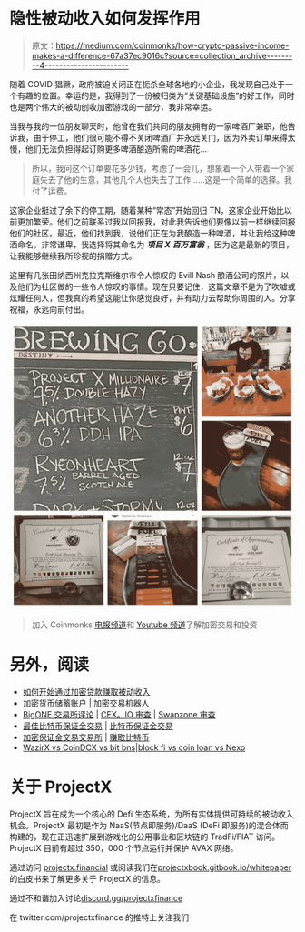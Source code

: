 # 隐性被动收入如何发挥作用

> 原文：<https://medium.com/coinmonks/how-crypto-passive-income-makes-a-difference-67a37ec9016c?source=collection_archive---------4----------------------->

随着 COVID 猖獗，政府被迫关闭正在扼杀全球各地的小企业，我发现自己处于一个有趣的位置。幸运的是，我得到了一份被归类为“关键基础设施”的好工作，同时也是两个伟大的被动创收加密游戏的一部分，我非常幸运。

当我与我的一位朋友聊天时，他曾在我们共同的朋友拥有的一家啤酒厂兼职，他告诉我，由于停工，他们很可能不得不关闭啤酒厂并永远关门，因为外卖订单来得太慢，他们无法负担得起订购更多啤酒酿造所需的啤酒花…

> 所以，我问这个订单要花多少钱，考虑了一会儿，想象着一个人带着一个家庭失去了他的生意，其他几个人也失去了工作……这是一个简单的选择。我付了运费。

这家企业挺过了余下的停工期，随着某种“常态”开始回归 TN，这家企业开始比以前更加繁荣。他们之前联系过我以回报我，对此我告诉他们要像以前一样继续回报他们的社区。最近，他们找到我，说他们正在为我酿造一种啤酒，并让我给这种啤酒命名。非常谦卑，我选择将其命名为 ***项目 X 百万富翁*** ，因为这是最新的项目，让我能够继续我所珍视的捐赠方式。

这里有几张田纳西州克拉克斯维尔市令人惊叹的 Evill Nash 酿酒公司的照片，以及他们为社区做的一些令人惊叹的事情。现在只要记住，这篇文章不是为了吹嘘或炫耀任何人，但我真的希望这能让你感觉良好，并有动力去帮助你周围的人。分享祝福，永远向前付出。

![](img/20a045770a638f12723f69687f5a4a8a.png)

> 加入 Coinmonks [电报频道](https://t.me/coincodecap)和 [Youtube 频道](https://www.youtube.com/c/coinmonks/videos)了解加密交易和投资

# 另外，阅读

*   [如何开始通过加密贷款赚取被动收入](https://coincodecap.com/passive-income-crypto-lending)
*   [加密货币储蓄账户](/coinmonks/cryptocurrency-savings-accounts-be3bc0feffbf) | [加密交易机器人](https://coincodecap.com/best-crypto-trading-bots)
*   [BigONE 交易所评论](/coinmonks/bigone-exchange-review-64705d85a1d4) | [CEX。IO 审查](https://coincodecap.com/cex-io-review) | [Swapzone 审查](/coinmonks/swapzone-review-crypto-exchange-data-aggregator-e0ad78e55ed7)
*   [最佳比特币保证金交易](/coinmonks/bitcoin-margin-trading-exchange-bcbfcbf7b8e3) | [比特币保证金交易](https://coincodecap.com/bityard-margin-trading)
*   [加密保证金交易交易所](/coinmonks/crypto-margin-trading-exchanges-428b1f7ad108) | [赚取比特币](/coinmonks/earn-bitcoin-6e8bd3c592d9)
*   [WazirX vs CoinDCX vs bit bns](/coinmonks/wazirx-vs-coindcx-vs-bitbns-149f4f19a2f1)|[block fi vs coin loan vs Nexo](/coinmonks/blockfi-vs-coinloan-vs-nexo-cb624635230d)

# 关于 ProjectX

ProjectX 旨在成为一个核心的 Defi 生态系统，为所有实体提供可持续的被动收入机会。ProjectX 最初是作为 NaaS(节点即服务)/DaaS (DeFi 即服务)的混合体而构建的，现在正迅速扩展到游戏化的公用事业和区块链的 TradFi/FIAT 访问。ProjectX 目前有超过 350，000 个节点运行并保护 AVAX 网络。

通过访问 [projectx.financial](https://projectx.financial/) 或阅读我们在[projectxbook.gitbook.io/whitepaper](https://projectxbook.gitbook.io/whitepaper/)的白皮书来了解更多关于 ProjectX 的信息。

通过不和谐加入讨论[discord.gg/projectxfinance](http://discord.gg/projectxfinance)

在 twitter.com/projectxfinance 的推特上关注我们